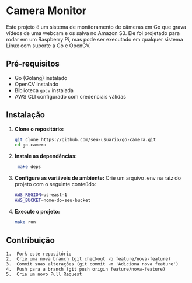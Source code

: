 # Camera Monitor

Este projeto é um sistema de monitoramento de câmeras em Go que grava vídeos de uma webcam e os salva no Amazon S3. Ele foi projetado para rodar em um Raspberry Pi, mas pode ser executado em qualquer sistema Linux com suporte a Go e OpenCV.

## Pré-requisitos

- Go (Golang) instalado
- OpenCV instalado
- Biblioteca `gocv` instalada
- AWS CLI configurado com credenciais válidas

## Instalação

1. **Clone o repositório:**

   ```sh
   git clone https://github.com/seu-usuario/go-camera.git
   cd go-camera
   ```

2. **Instale as dependências:**

   ```sh
    make deps
   ```

3. **Configure as variáveis de ambiente:**
   Crie um arquivo .env na raiz do projeto com o seguinte conteúdo:

   ```sh
   AWS_REGION=us-east-1
   AWS_BUCKET=nome-do-seu-bucket
   ```

4. **Execute o projeto:**

   ```sh
   make run
   ```

## Contribuição

    1.	Fork este repositório
    2.	Crie uma nova branch (git checkout -b feature/nova-feature)
    3.	Commit suas alterações (git commit -m 'Adiciona nova feature')
    4.	Push para a branch (git push origin feature/nova-feature)
    5.	Crie um novo Pull Request
